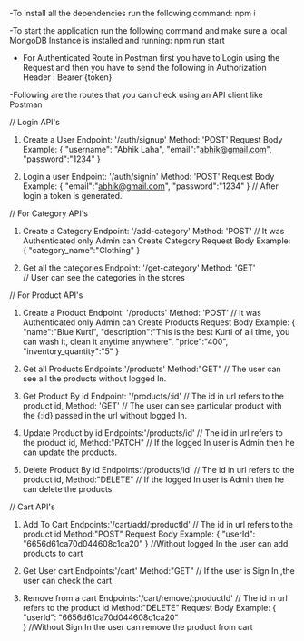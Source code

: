 -To install all the dependencies run the following command:
npm i

-To start the application run the following command and make sure a local MongoDB Instance is installed and running:
npm run start

* For Authenticated Route in Postman first you have to Login using the Request and then you have to send the following in Authorization Header : Bearer {token}

-Following are the routes that you can check using an API client like Postman

// Login API's
1. Create a User
Endpoint: '/auth/signup'
Method: 'POST'
Request Body Example: {
    "username": "Abhik Laha",
    "email":"abhik@gmail.com",
    "password":"1234" 
}

2. Login a user
Endpoint: '/auth/signin'
Method: 'POST'
Request Body Example: {
    "email":"abhik@gmail.com",
    "password":"1234" 
}
// After login a token is generated.

// For Category API's
1. Create a Category
Endpoint: '/add-category'
Method: 'POST'           //  It was Authenticated only Admin can Create Category
Request Body Example: {
  "category_name":"Clothing"
}

2. Get all the categories
Endpoint: '/get-category'
Method: 'GET'           
// User can see the categories in the stores


// For Product API's
1. Create a Product
Endpoint: '/products'
Method: 'POST'           //  It was Authenticated only Admin can Create Products
Request Body Example: {
    "name":"Blue Kurti",
    "description":"This is the best Kurti of all time, you can wash it, clean it anytime anywhere",
    "price":"400",
    "inventory_quantity":"5"
}

2. Get all Products
Endpoints:'/products'
Method:"GET"
// The user can see all the products without logged In.

3. Get Product By id
Endpoint: '/products/:id' // The id in url refers to the product id,
Method: 'GET'
// The user can see particular product with the {:id} passed in the url without logged In.

4. Update Product by id
Endpoints:'/products/id'  // The id in url refers to the product id,
Method:"PATCH"
// If the logged In user is Admin then he can update the products.

5. Delete Product By id
Endpoints:'/products/id' // The id in url refers to the product id,
Method:"DELETE"
// If the logged In user is Admin then he can delete the products.

// Cart API's
1. Add To Cart
  Endpoints:'/cart/add/:productId' //  The id in url refers to the product id
  Method:"POST"
  Request Body Example: {
    "userId": "6656d61ca70d044608c1ca20" 
  }
  //Without logged In the user can add products to cart

2. Get User cart
   Endpoints:'/cart'
   Method:"GET"
   // If the user is Sign In ,the user can check the cart
   
3. Remove from a cart
   Endpoints:'/cart/remove/:productId' // The id in url refers to the product id
   Method:"DELETE"
   Request Body Example: {
    "userId": "6656d61ca70d044608c1ca20"  
   }
   //Without Sign In the user can remove the product from cart
